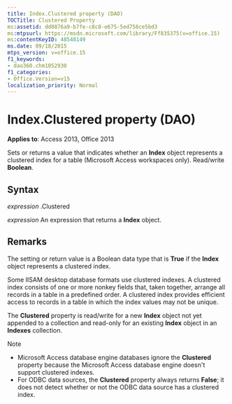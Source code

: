 ```yaml
---
title: Index.Clustered property (DAO)
TOCTitle: Clustered Property
ms:assetid: dd0876a9-b7fe-c8c8-e675-5ed758ce5bd3
ms:mtpsurl: https://msdn.microsoft.com/library/Ff835375(v=office.15)
ms:contentKeyID: 48548149
ms.date: 09/18/2015
mtps_version: v=office.15
f1_keywords:
- dao360.chm1052930
f1_categories:
- Office.Version=v15
localization_priority: Normal
---
```


# Index.Clustered property (DAO)

**Applies to**: Access 2013, Office 2013

Sets or returns a value that indicates whether an **Index** object represents a clustered index for a table (Microsoft Access workspaces only). Read/write **Boolean**.

## Syntax

*expression* .Clustered

*expression* An expression that returns a **Index** object.

## Remarks

The setting or return value is a Boolean data type that is **True** if the **Index** object represents a clustered index.

Some IISAM desktop database formats use clustered indexes. A clustered index consists of one or more nonkey fields that, taken together, arrange all records in a table in a predefined order. A clustered index provides efficient access to records in a table in which the index values may not be unique.

The **Clustered** property is read/write for a new **Index** object not yet appended to a collection and read-only for an existing **Index** object in an **Indexes** collection.

> [!NOTE]
> - Microsoft Access database engine databases ignore the **Clustered** property because the Microsoft Access database engine doesn't support clustered indexes.
> - For ODBC data sources, the **Clustered** property always returns **False**; it does not detect whether or not the ODBC data source has a clustered index.


